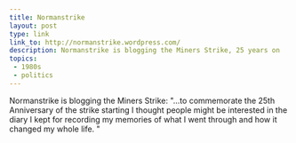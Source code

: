 ```yaml
---
title: Normanstrike
layout: post
type: link
link_to: http://normanstrike.wordpress.com/
description: Normanstrike is blogging the Miners Strike, 25 years on
topics:
 - 1980s
 - politics
---
```

Normanstrike is blogging the Miners Strike: "...to commemorate the 25th Anniversary of the strike starting I thought people might be interested in the diary I kept for recording my memories of what I went through and how it changed my whole life. "